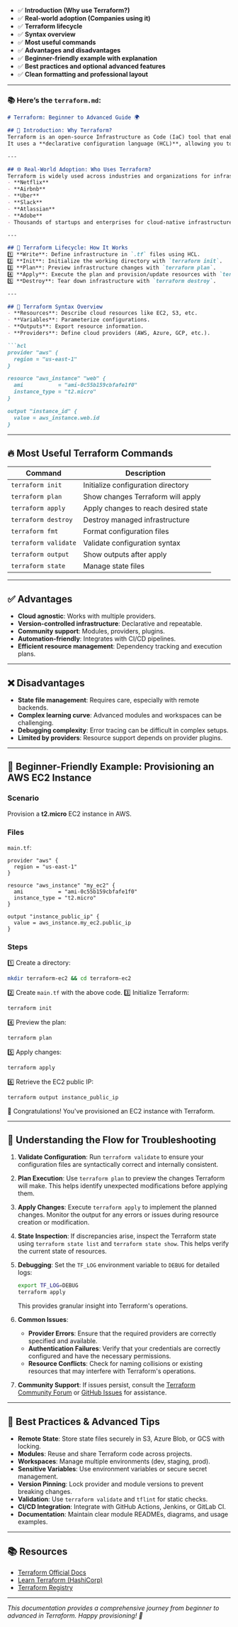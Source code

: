 
* ✅ **Introduction (Why use Terraform?)**
* ✅ **Real-world adoption (Companies using it)**
* ✅ **Terraform lifecycle**
* ✅ **Syntax overview**
* ✅ **Most useful commands**
* ✅ **Advantages and disadvantages**
* ✅ **Beginner-friendly example with explanation**
* ✅ **Best practices and optional advanced features**
* ✅ **Clean formatting and professional layout**

---

### 📚 Here’s the `terraform.md`:

````markdown
# Terraform: Beginner to Advanced Guide 🌍

## 📖 Introduction: Why Terraform?
Terraform is an open-source Infrastructure as Code (IaC) tool that enables you to **provision, manage, and version infrastructure safely and efficiently** across multiple cloud providers (AWS, Azure, GCP, etc.).  
It uses a **declarative configuration language (HCL)**, allowing you to describe your infrastructure in code, ensuring consistency and repeatability.

---

## 🌐 Real-World Adoption: Who Uses Terraform?
Terraform is widely used across industries and organizations for infrastructure management, including:
- **Netflix**
- **Airbnb**
- **Uber**
- **Slack**
- **Atlassian**
- **Adobe**
- Thousands of startups and enterprises for cloud-native infrastructure.

---

## 🔄 Terraform Lifecycle: How It Works
1️⃣ **Write**: Define infrastructure in `.tf` files using HCL.  
2️⃣ **Init**: Initialize the working directory with `terraform init`.  
3️⃣ **Plan**: Preview infrastructure changes with `terraform plan`.  
4️⃣ **Apply**: Execute the plan and provision/update resources with `terraform apply`.  
5️⃣ **Destroy**: Tear down infrastructure with `terraform destroy`.

---

## 📝 Terraform Syntax Overview
- **Resources**: Describe cloud resources like EC2, S3, etc.
- **Variables**: Parameterize configurations.
- **Outputs**: Export resource information.
- **Providers**: Define cloud providers (AWS, Azure, GCP, etc.).

```hcl
provider "aws" {
  region = "us-east-1"
}

resource "aws_instance" "web" {
  ami           = "ami-0c55b159cbfafe1f0"
  instance_type = "t2.micro"
}

output "instance_id" {
  value = aws_instance.web.id
}
````

---

## 🔥 Most Useful Terraform Commands

| Command              | Description                          |
| -------------------- | ------------------------------------ |
| `terraform init`     | Initialize configuration directory   |
| `terraform plan`     | Show changes Terraform will apply    |
| `terraform apply`    | Apply changes to reach desired state |
| `terraform destroy`  | Destroy managed infrastructure       |
| `terraform fmt`      | Format configuration files           |
| `terraform validate` | Validate configuration syntax        |
| `terraform output`   | Show outputs after apply             |
| `terraform state`    | Manage state files                   |

---

## ✅ Advantages

* **Cloud agnostic**: Works with multiple providers.
* **Version-controlled infrastructure**: Declarative and repeatable.
* **Community support**: Modules, providers, plugins.
* **Automation-friendly**: Integrates with CI/CD pipelines.
* **Efficient resource management**: Dependency tracking and execution plans.

---

## ❌ Disadvantages

* **State file management**: Requires care, especially with remote backends.
* **Complex learning curve**: Advanced modules and workspaces can be challenging.
* **Debugging complexity**: Error tracing can be difficult in complex setups.
* **Limited by providers**: Resource support depends on provider plugins.

---

## 🚀 Beginner-Friendly Example: Provisioning an AWS EC2 Instance

### Scenario

Provision a **t2.micro** EC2 instance in AWS.

### Files

`main.tf`:

```hcl
provider "aws" {
  region = "us-east-1"
}

resource "aws_instance" "my_ec2" {
  ami           = "ami-0c55b159cbfafe1f0"
  instance_type = "t2.micro"
}

output "instance_public_ip" {
  value = aws_instance.my_ec2.public_ip
}
```

### Steps

1️⃣ Create a directory:

```bash
mkdir terraform-ec2 && cd terraform-ec2
```

2️⃣ Create `main.tf` with the above code.
3️⃣ Initialize Terraform:

```bash
terraform init
```

4️⃣ Preview the plan:

```bash
terraform plan
```

5️⃣ Apply changes:

```bash
terraform apply
```

6️⃣ Retrieve the EC2 public IP:

```bash
terraform output instance_public_ip
```

🎉 Congratulations! You've provisioned an EC2 instance with Terraform.

---


## 🔎 Understanding the Flow for Troubleshooting

1. **Validate Configuration**:
   Run `terraform validate` to ensure your configuration files are syntactically correct and internally consistent.

2. **Plan Execution**:
   Use `terraform plan` to preview the changes Terraform will make. This helps identify unexpected modifications before applying them.

3. **Apply Changes**:
   Execute `terraform apply` to implement the planned changes. Monitor the output for any errors or issues during resource creation or modification.

4. **State Inspection**:
   If discrepancies arise, inspect the Terraform state using `terraform state list` and `terraform state show`. This helps verify the current state of resources.

5. **Debugging**:
   Set the `TF_LOG` environment variable to `DEBUG` for detailed logs:

   ```bash
   export TF_LOG=DEBUG
   terraform apply
   ```

   This provides granular insight into Terraform's operations.

6. **Common Issues**:

    * **Provider Errors**: Ensure that the required providers are correctly specified and available.
    * **Authentication Failures**: Verify that your credentials are correctly configured and have the necessary permissions.
    * **Resource Conflicts**: Check for naming collisions or existing resources that may interfere with Terraform's operations.

7. **Community Support**:
   If issues persist, consult the [Terraform Community Forum](https://discuss.hashicorp.com/c/terraform-core/24) or [GitHub Issues](https://github.com/hashicorp/terraform/issues) for assistance.

---

## 🌟 Best Practices & Advanced Tips

* **Remote State**: Store state files securely in S3, Azure Blob, or GCS with locking.
* **Modules**: Reuse and share Terraform code across projects.
* **Workspaces**: Manage multiple environments (dev, staging, prod).
* **Sensitive Variables**: Use environment variables or secure secret management.
* **Version Pinning**: Lock provider and module versions to prevent breaking changes.
* **Validation**: Use `terraform validate` and `tflint` for static checks.
* **CI/CD Integration**: Integrate with GitHub Actions, Jenkins, or GitLab CI.
* **Documentation**: Maintain clear module READMEs, diagrams, and usage examples.

---

## 📚 Resources

* [Terraform Official Docs](https://developer.hashicorp.com/terraform/docs)
* [Learn Terraform (HashiCorp)](https://learn.hashicorp.com/collections/terraform/aws-get-started)
* [Terraform Registry](https://registry.terraform.io/)

---

*This documentation provides a comprehensive journey from beginner to advanced in Terraform. Happy provisioning! 🚀*



